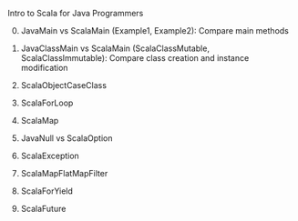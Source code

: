Intro to Scala for Java Programmers

0. JavaMain vs ScalaMain (Example1, Example2): Compare main methods

1. JavaClassMain vs ScalaMain (ScalaClassMutable, ScalaClassImmutable): Compare class creation and instance modification

2. ScalaObjectCaseClass

4. ScalaForLoop

5. ScalaMap

6. JavaNull vs ScalaOption

7. ScalaException

8. ScalaMapFlatMapFilter

9. ScalaForYield

10. ScalaFuture